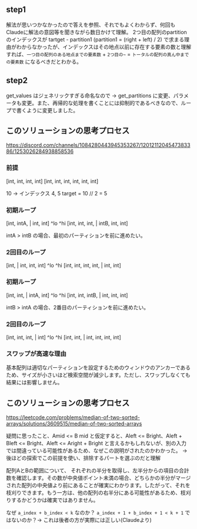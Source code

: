 ## step1

解法が思いつかなかったので答えを参照、それでもよくわからず、何回もClaudeに解法の意図等を聞きながら数日かけて理解。
2つ目の配列のpartitionのインデックスが tartget - partition1 (partition1 = (right + left) / 2) で求まる理由がわからなかったが、インデックスはその地点以前に存在する要素の数と理解すれば、`一つ目の配列のある地点までの要素数` + `2つ目の~` = `トータルの配列の真ん中までの要素数` になるべきだとわかる。

## step2

get_values はジェネリックすぎる命名なので -> get_partitions に変更、パラメータも変更。また、再帰的な処理を書くことには抑制的であるべきなので、ループで書くように変更しました。


## このソリューションの思考プロセス
https://discord.com/channels/1084280443945353267/1201211204547383386/1253026284938858536

### 前提
[int, int, int, int]
[int, int, int, int, int, int]

10 -> インデックス 4, 5
target = 10 // 2 = 5

### 初期ループ
[int, intA, | int, int]
  ^lo                   ^hi
[int, int, int, | intB, int, int]

intA > intB の場合、最初のパーティションを前に進めたい。

### 2回目のループ
[int, | int, int, int]
  ^lo        ^hi
[int, int, int, int, | int, int]

### 初期ループ
[int, int, | intA, int]
  ^lo                   ^hi
[int, int, intB, | int, int, int]

intB > intA の場合、2番目のパーティションを前に進めたい。

### 2回目のループ
[int, int, int, | int]
                   ^lo  ^hi
[int, int, | int, int, int, int]

### スワップが高速な理由
基本配列は適切なパーティションを設定するためのウィンドウのアンカーであるため、サイズが小さいほど検索空間が減少します。ただし、スワップしなくても結果には影響しません。

## このソリューションの思考プロセス
https://leetcode.com/problems/median-of-two-sorted-arrays/solutions/3609515/median-of-two-sorted-arrays

疑問に思ったこと、Amid <= B mid と仮定すると、Aleft <= Bright、Aleft + Bleft <= Bright、Aleft <= Aright + Bright と言えるかもしれないが、別の入力では間違っている可能性があるため、なぜこの説明がされたのかわかった。 -> 後ほどの探索でこの前提を使い、排除するパートを選ぶのだと理解

配列AとBの範囲について、
それぞれの半分を取得し、左半分からの項目の合計数を確認します。その数が中央値ポイント未満の場合、どちらかの半分がマージされた配列の中央値より前にあることが確実にわかります。したがって、それを枝刈りできます。もう一方は、他の配列の右半分にある可能性があるため、枝刈りするかどうかは確実ではありません。

なぜ `a_index + b_index < k` なのか？ `a_index + 1 + b_index + 1 < k + 1` ではないのか？-> これは後者の方が実際には正しい(Claudeより)


